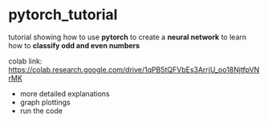 # pytorch_tutorial

tutorial showing how to use **pytorch** to create a **neural network** to learn how to **classify odd and even numbers**

colab link:
https://colab.research.google.com/drive/1qPB5tQFVbEs3ArrjU_oo18NjtfpVNrMK
- more detailed explanations
- graph plottings
- run the code
